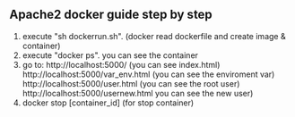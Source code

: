 ## Apache2 docker guide step by step

1. execute "sh dockerrun.sh". (docker read dockerfile and create image & container)
2. execute "docker ps". you can see the container 
3. go to:
    http://localhost:5000/  (you can see index.html)
    http://localhost:5000/var_env.html (you can see the enviroment var)
    http://localhost:5000/user.html  (you can see the root user)
    http://localhost:5000/usernew.html you can see the new user)
4. docker stop [container_id]  (for stop container)
